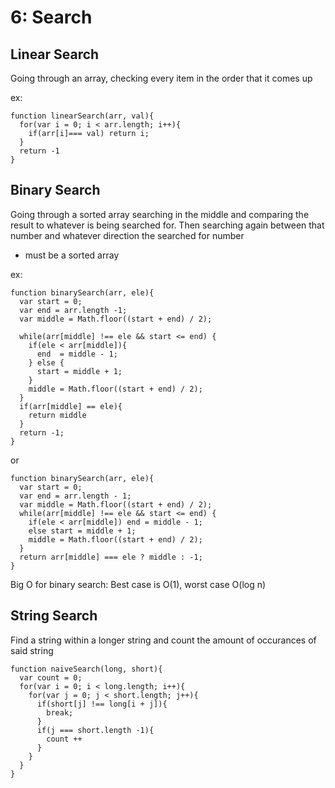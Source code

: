 # 6: Search

## Linear Search
Going through an array, checking every item in the order that it comes up

ex:
```
function linearSearch(arr, val){
  for(var i = 0; i < arr.length; i++){
    if(arr[i]=== val) return i;
  }
  return -1
}
```

## Binary Search
Going through a sorted array searching in the middle and comparing the result to whatever is being searched for. Then searching again between that number and whatever direction the searched for number
  - must be a sorted array

ex:
```
function binarySearch(arr, ele){
  var start = 0;
  var end = arr.length -1;
  var middle = Math.floor((start + end) / 2);

  while(arr[middle] !== ele && start <= end) {
    if(ele < arr[middle]){
      end  = middle - 1;
    } else {
      start = middle + 1;
    }
    middle = Math.floor((start + end) / 2);
  }
  if(arr[middle] == ele){
    return middle
  }
  return -1;
}
```

or

```
function binarySearch(arr, ele){
  var start = 0;
  var end = arr.length - 1;
  var middle = Math.floor((start + end) / 2);
  while(arr[middle] !== ele && start <= end) {
    if(ele < arr[middle]) end = middle - 1;
    else start = middle + 1;
    middle = Math.floor((start + end) / 2);
  }
  return arr[middle] === ele ? middle : -1;
}
```

Big O for binary search: Best case is O(1), worst case O(log n)

## String Search
Find a string within a longer string and count the amount of occurances of said string


```
function naiveSearch(long, short){
  var count = 0;
  for(var i = 0; i < long.length; i++){
    for(var j = 0; j < short.length; j++){
      if(short[j] !== long[i + j]){
        break;
      }
      if(j === short.length -1){
        count ++
      }
    }
  }
}
```